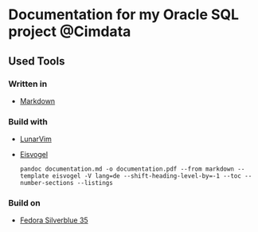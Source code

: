# Documentation for my Oracle SQL project @Cimdata

## Used Tools

### Written in

- [Markdown](https://github.com/adam-p/markdown-here/wiki/Markdown-Cheatsheet)

### Build with

- [LunarVim](https://www.lunarvim.org/) 
- [Eisvogel](https://github.com/Wandmalfarbe/pandoc-latex-template)

  `pandoc documentation.md -o documentation.pdf --from markdown --template eisvogel -V lang=de --shift-heading-level-by=-1 --toc --number-sections --listings`

### Build on

- [Fedora Silverblue 35](https://silverblue.fedoraproject.org/)

